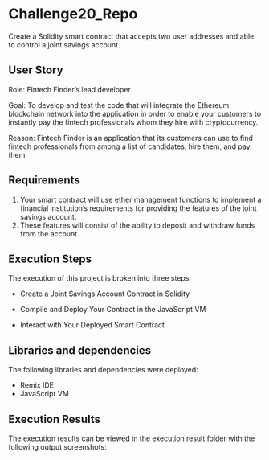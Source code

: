 # Challenge20_Repo
Create a Solidity smart contract that accepts two user addresses and able to control a joint savings account.

## User Story
Role: Fintech Finder’s lead developer

Goal: To develop and test the code that will integrate the Ethereum blockchain network into the application in order to enable your customers to instantly pay the fintech professionals whom they hire with cryptocurrency.

Reason: Fintech Finder is an application that its customers can use to find fintech professionals from among a list of candidates, hire them, and pay them

## Requirements
1. Your smart contract will use ether management functions to implement a financial institution’s requirements for providing the features of the joint savings account. 
2. These features will consist of the ability to deposit and withdraw funds from the account.


## Execution Steps
The execution of this project is broken into three steps:

- Create a Joint Savings Account Contract in Solidity

- Compile and Deploy Your Contract in the JavaScript VM

- Interact with Your Deployed Smart Contract

## Libraries and dependencies
The following libraries and dependencies were deployed:
- Remix IDE
- JavaScript VM

## Execution Results
The execution results can be viewed in the execution result folder with the following output screenshots:

